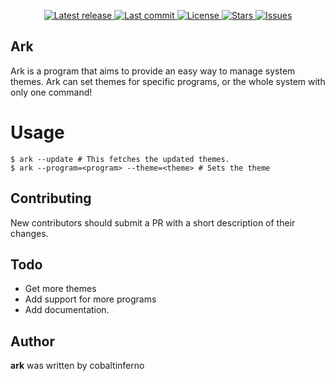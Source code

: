 <div align="center">

<p>
    <a href="https://github.com/Cobalt-Inferno/ark/releases/latest">
      <img alt="Latest release" src="https://img.shields.io/github/v/release/Cobalt-Inferno/ark?style=for-the-badge&logo=starship&color=C9CBFF&logoColor=D9E0EE&labelColor=302D41" />
    </a>
    <a href="https://github.com/Cobalt-Inferno/ark/pulse">
      <img alt="Last commit" src="https://img.shields.io/github/last-commit/Cobalt-Inferno/ark?style=for-the-badge&logo=starship&color=8bd5ca&logoColor=D9E0EE&labelColor=302D41"/>
    </a>
    <a href="https://github.com/Cobalt-Inferno/ark/blob/master/LICENSE">
      <img alt="License" src="https://img.shields.io/github/license/Cobalt-Inferno/ark?style=for-the-badge&logo=starship&color=ee999f&logoColor=D9E0EE&labelColor=302D41" />
    </a>
    <a href="https://github.com/Cobalt-Inferno/ark/stargazers">
      <img alt="Stars" src="https://img.shields.io/github/stars/Cobalt-Inferno/ark?style=for-the-badge&logo=starship&color=c69ff5&logoColor=D9E0EE&labelColor=302D41" />
    </a>
    <a href="https://github.com/Cobalt-Inferno/ark/issues">
      <img alt="Issues" src="https://img.shields.io/github/issues/Cobalt-Inferno/ark?style=for-the-badge&logo=bilibili&color=F5E0DC&logoColor=D9E0EE&labelColor=302D41" />
    </a>
</div>

## Ark

Ark is a program that aims to provide an easy way to manage system themes. Ark can set themes for specific programs, or the whole system with only one command!

# Usage

```console
$ ark --update # This fetches the updated themes.
$ ark --program=<program> --theme=<theme> # Sets the theme
```

## Contributing

New contributors should submit a PR with a short description of their changes.

## Todo

- Get more themes
- Add support for more programs
- Add documentation.

## Author

**ark** was written by cobaltinferno

